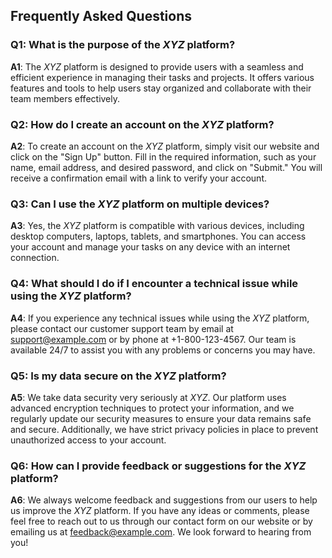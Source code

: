## Frequently Asked Questions

### Q1: What is the purpose of the *XYZ* platform?

**A1**: The *XYZ* platform is designed to provide users with a seamless and efficient experience in managing their tasks and projects. It offers various features and tools to help users stay organized and collaborate with their team members effectively.

### Q2: How do I create an account on the *XYZ* platform?

**A2**: To create an account on the *XYZ* platform, simply visit our website and click on the "Sign Up" button. Fill in the required information, such as your name, email address, and desired password, and click on "Submit." You will receive a confirmation email with a link to verify your account.

### Q3: Can I use the *XYZ* platform on multiple devices?

**A3**: Yes, the *XYZ* platform is compatible with various devices, including desktop computers, laptops, tablets, and smartphones. You can access your account and manage your tasks on any device with an internet connection.

### Q4: What should I do if I encounter a technical issue while using the *XYZ* platform?

**A4**: If you experience any technical issues while using the *XYZ* platform, please contact our customer support team by email at support@example.com or by phone at +1-800-123-4567. Our team is available 24/7 to assist you with any problems or concerns you may have.

### Q5: Is my data secure on the *XYZ* platform?

**A5**: We take data security very seriously at *XYZ*. Our platform uses advanced encryption techniques to protect your information, and we regularly update our security measures to ensure your data remains safe and secure. Additionally, we have strict privacy policies in place to prevent unauthorized access to your account.

### Q6: How can I provide feedback or suggestions for the *XYZ* platform?

**A6**: We always welcome feedback and suggestions from our users to help us improve the *XYZ* platform. If you have any ideas or comments, please feel free to reach out to us through our contact form on our website or by emailing us at feedback@example.com. We look forward to hearing from you!